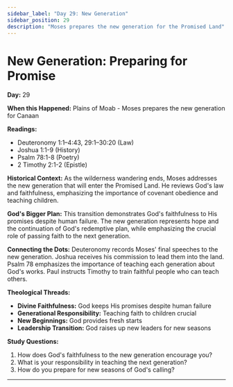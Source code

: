 ```yaml
---
sidebar_label: "Day 29: New Generation"
sidebar_position: 29
description: "Moses prepares the new generation for the Promised Land"
---
```


# New Generation: Preparing for Promise

**Day:** 29

**When this Happened:** Plains of Moab - Moses prepares the new generation for Canaan

**Readings:**
- Deuteronomy 1:1–4:43, 29:1–30:20 (Law)
- Joshua 1:1-9 (History)
- Psalm 78:1-8 (Poetry)
- 2 Timothy 2:1-2 (Epistle)

**Historical Context:** As the wilderness wandering ends, Moses addresses the new generation that will enter the Promised Land. He reviews God's law and faithfulness, emphasizing the importance of covenant obedience and teaching children.

**God's Bigger Plan:** This transition demonstrates God's faithfulness to His promises despite human failure. The new generation represents hope and the continuation of God's redemptive plan, while emphasizing the crucial role of passing faith to the next generation.

**Connecting the Dots:** Deuteronomy records Moses' final speeches to the new generation. Joshua receives his commission to lead them into the land. Psalm 78 emphasizes the importance of teaching each generation about God's works. Paul instructs Timothy to train faithful people who can teach others.

****Theological Threads:****
- **Divine Faithfulness:** God keeps His promises despite human failure
- **Generational Responsibility:** Teaching faith to children crucial
- **New Beginnings:** God provides fresh starts
- **Leadership Transition:** God raises up new leaders for new seasons

**Study Questions:**
1. How does God's faithfulness to the new generation encourage you?
2. What is your responsibility in teaching the next generation?
3. How do you prepare for new seasons of God's calling?

---